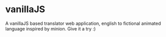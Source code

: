 # vanillaJS
A vanillaJS based translator web application, english to fictional animated language inspired by minion. Give it a try :)
